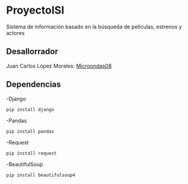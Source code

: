 # ProyectoISI

Sistema de información basado en la búsqueda de películas, estrenos y actores

## Desallorrador

   Juan Carlos López Morales: [Microondas08](https://github.com/Microondas08)

## Dependencias

-Django

    pip install django

-Pandas

    pip install pandas

-Request

    pip install request

-BeautifulSoup

    pip install beautifulsoup4




